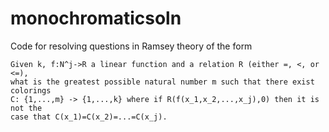 # monochromaticsoln
Code for resolving questions in Ramsey theory of the form
```
Given k, f:N^j->R a linear function and a relation R (either =, <, or <=), 
what is the greatest possible natural number m such that there exist colorings
C: {1,...,m} -> {1,...,k} where if R(f(x_1,x_2,...,x_j),0) then it is not the 
case that C(x_1)=C(x_2)=...=C(x_j).
```
